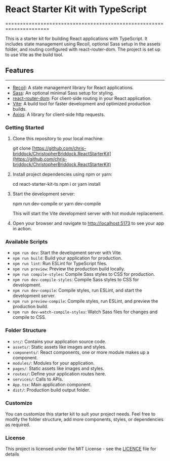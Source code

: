 # React Starter Kit with TypeScript

=====================================================================

This is a starter kit for building React applications with TypeScript. It includes state management using Recoil, optional Sass setup in the assets folder, and routing configured with react-router-dom. The project is set up to use Vite as the build tool.

## Features

--------

* [Recoil](https://recoiljs.org/): A state management library for React applications.
* [Sass](https://sass-lang.com/): An optional minimal Sass setup for styling.
* [react-router-dom](https://reactrouter.com/): For client-side routing in your React application.
* [Vite](https://vitejs.dev/): A build tool for faster development and optimized production builds.
* [Axios](https://axios-http.com/docs/): A library for client-side http requests.

### Getting Started

1. Clone this repository to your local machine:

    git clone [https://github.com/chris-briddock/ChristopherBriddock.ReactStarterKit](https://github.com/chris-briddock/ChristopherBriddock.ReactStarterKit)

2. Install project dependencies using npm or yarn:

    cd react-starter-kit-ts
    npm i or yarn install

3. Start the development server:

    npm run dev-compile or yarn dev-compile

    This will start the Vite development server with hot module replacement.

4. Open your browser and navigate to [http://localhost:5173](http://localhost:5173) to see your app in action.

### Available Scripts

* `npm run dev`: Start the development server with Vite.
* `npm run build`: Build your application for production.
* `npm run lint`: Run ESLint for TypeScript files.
* `npm run preview`: Preview the production build locally.
* `npm run compile-styles`: Compile Sass styles to CSS for production.
* `npm run dev-compile-styles`: Compile Sass styles to CSS for development.
* `npm run dev-compile`: Compile styles, run ESLint, and start the development server.
* `npm run preview-compile`: Compile styles, run ESLint, and preview the production build.
* `npm run dev-watch-compile-styles`: Watch Sass files for changes and compile to CSS.

### Folder Structure

* `src/`: Contains your application source code.
* `assets/`: Static assets like images and styles.
* `components/`: React components, one or more module makes up a component.
* `modules/`: Modules for your application.
* `pages/`: Static assets like images and styles.
* `routes/`: Define your application routes here.
* `services/`: Calls to APIs.
* `App.tsx`: Main application component.
* `dist/`: Production build output folder.

### Customize

You can customize this starter kit to suit your project needs. Feel free to modify the folder structure, add more components, styles, or dependencies as required.

### License

This project is licensed under the MIT License - see the [LICENCE](LICENCE) file for details
